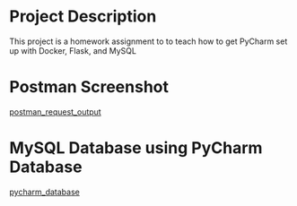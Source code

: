 # Project Description
This project is a homework assignment to to teach how to get PyCharm set up with Docker, Flask, and MySQL

# Postman Screenshot
[postman_request_output](screenshots/postman.png)

# MySQL Database using PyCharm Database
[pycharm_database](screenshots/PyCharm_Database.PNG)